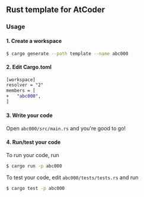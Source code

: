 ## Rust template for AtCoder
### Usage
#### 1. Create a workspace
```sh
$ cargo generate --path template --name abc000
```

#### 2. Edit Cargo.toml
```diff Cargo.toml
[workspace]
resolver = "2"
members = [
+   "abc000",
]
```

#### 3. Write your code
Open `abc000/src/main.rs` and you're good to go!

#### 4. Run/test your code
To run your code, run
```sh
$ cargo run -p abc000
```
To test your code, edit `abc000/tests/tests.rs` and run
```sh
$ cargo test -p abc000
```
